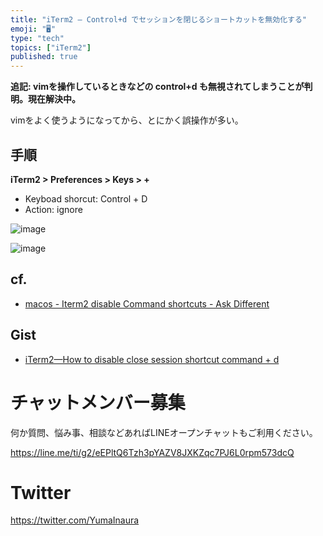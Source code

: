 ```yaml
---
title: "iTerm2 — Control+d でセッションを閉じるショートカットを無効化する"
emoji: "🖥"
type: "tech"
topics: ["iTerm2"]
published: true
---
```


**追記: vimを操作しているときなどの control+d も無視されてしまうことが判明。現在解決中。**

vimをよく使うようになってから、とにかく誤操作が多い。

## 手順

**iTerm2 > Preferences > Keys > +**

- Keyboad shorcut: Control + D
- Action: ignore

![image](https://user-images.githubusercontent.com/13635059/43388237-94049dfa-9423-11e8-938c-41fab892ece0.png)

![image](https://user-images.githubusercontent.com/13635059/43427971-e32c742a-9496-11e8-83e1-854a304dfe94.png)



## cf.

- [macos - Iterm2 disable Command shortcuts - Ask Different](https://apple.stackexchange.com/questions/85489/iterm2-disable-command-shortcuts)

## Gist

- [iTerm2—How to disable close session shortcut command + d](https://gist.github.com/YumaInaura/8efcbd4bc80311c719d4b7d8a646cd31#file-readme-md)








<!-- Update From Qiita API -->

# チャットメンバー募集


何か質問、悩み事、相談などあればLINEオープンチャットもご利用ください。

https://line.me/ti/g2/eEPltQ6Tzh3pYAZV8JXKZqc7PJ6L0rpm573dcQ





# Twitter


https://twitter.com/YumaInaura


<!-- Update From Qiita API -->


